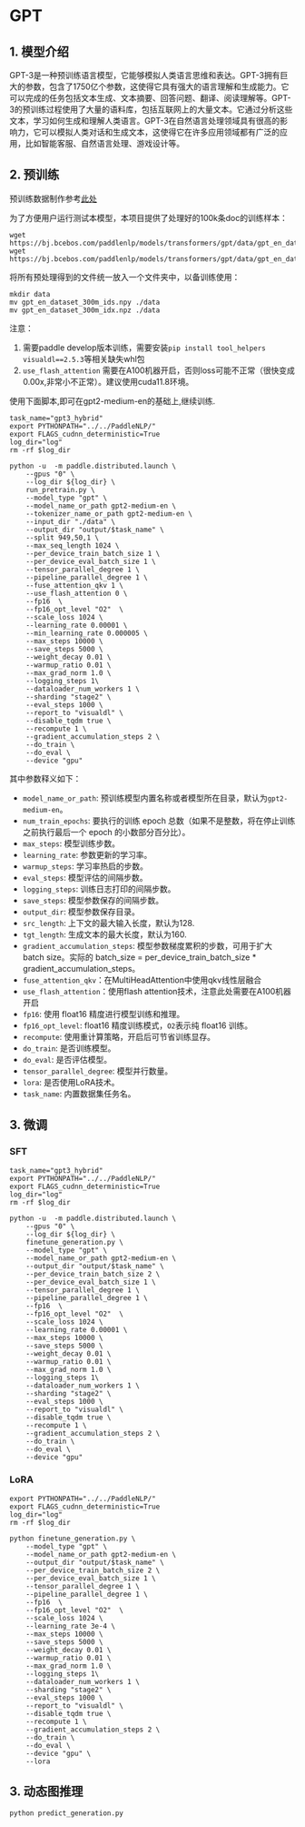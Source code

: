 # GPT

## 1. 模型介绍

GPT-3是一种预训练语言模型，它能够模拟人类语言思维和表达。GPT-3拥有巨大的参数，包含了1750亿个参数，这使得它具有强大的语言理解和生成能力。它可以完成的任务包括文本生成、文本摘要、回答问题、翻译、阅读理解等。GPT-3的预训练过程使用了大量的语料库，包括互联网上的大量文本。它通过分析这些文本，学习如何生成和理解人类语言。GPT-3在自然语言处理领域具有很高的影响力，它可以模拟人类对话和生成文本，这使得它在许多应用领域都有广泛的应用，比如智能客服、自然语言处理、游戏设计等。

## 2. 预训练

预训练数据制作参考[此处](../../model_zoo/ernie-1.0/preprocess/docs/OpenWebText2.md)

为了方便用户运行测试本模型，本项目提供了处理好的100k条doc的训练样本：
```shell
wget https://bj.bcebos.com/paddlenlp/models/transformers/gpt/data/gpt_en_dataset_300m_ids.npy
wget https://bj.bcebos.com/paddlenlp/models/transformers/gpt/data/gpt_en_dataset_300m_idx.npz
```

将所有预处理得到的文件统一放入一个文件夹中，以备训练使用：

```
mkdir data
mv gpt_en_dataset_300m_ids.npy ./data
mv gpt_en_dataset_300m_idx.npz ./data
```

注意：
1. 需要paddle develop版本训练，需要安装`pip install tool_helpers visualdl==2.5.3`等相关缺失whl包
2. `use_flash_attention` 需要在A100机器开启，否则loss可能不正常（很快变成0.00x,非常小不正常）。建议使用cuda11.8环境。

使用下面脚本,即可在gpt2-medium-en的基础上,继续训练.
```shell
task_name="gpt3_hybrid"
export PYTHONPATH="../../PaddleNLP/"
export FLAGS_cudnn_deterministic=True
log_dir="log"
rm -rf $log_dir

python -u  -m paddle.distributed.launch \
    --gpus "0" \
    --log_dir ${log_dir} \
    run_pretrain.py \
    --model_type "gpt" \
    --model_name_or_path gpt2-medium-en \
    --tokenizer_name_or_path gpt2-medium-en \
    --input_dir "./data" \
    --output_dir "output/$task_name" \
    --split 949,50,1 \
    --max_seq_length 1024 \
    --per_device_train_batch_size 1 \
    --per_device_eval_batch_size 1 \
    --tensor_parallel_degree 1 \
    --pipeline_parallel_degree 1 \
    --fuse_attention_qkv 1 \
    --use_flash_attention 0 \
    --fp16  \
    --fp16_opt_level "O2"  \
    --scale_loss 1024 \
    --learning_rate 0.00001 \
    --min_learning_rate 0.000005 \
    --max_steps 10000 \
    --save_steps 5000 \
    --weight_decay 0.01 \
    --warmup_ratio 0.01 \
    --max_grad_norm 1.0 \
    --logging_steps 1\
    --dataloader_num_workers 1 \
    --sharding "stage2" \
    --eval_steps 1000 \
    --report_to "visualdl" \
    --disable_tqdm true \
    --recompute 1 \
    --gradient_accumulation_steps 2 \
    --do_train \
    --do_eval \
    --device "gpu"
```

其中参数释义如下：

- `model_name_or_path`: 预训练模型内置名称或者模型所在目录，默认为`gpt2-medium-en`。
- `num_train_epochs`: 要执行的训练 epoch 总数（如果不是整数，将在停止训练之前执行最后一个 epoch
的小数部分百分比）。
- `max_steps`: 模型训练步数。
- `learning_rate`: 参数更新的学习率。
- `warmup_steps`: 学习率热启的步数。
- `eval_steps`: 模型评估的间隔步数。
- `logging_steps`: 训练日志打印的间隔步数。
- `save_steps`: 模型参数保存的间隔步数。
- `output_dir`: 模型参数保存目录。
- `src_length`: 上下文的最大输入长度，默认为128.
- `tgt_length`: 生成文本的最大长度，默认为160.
- `gradient_accumulation_steps`: 模型参数梯度累积的步数，可用于扩大 batch size。实际的 batch_size = per_device_train_batch_size * gradient_accumulation_steps。
- `fuse_attention_qkv`：在MultiHeadAttention中使用qkv线性层融合
- `use_flash_attention`：使用flash attention技术，注意此处需要在A100机器开启
- `fp16`: 使用 float16 精度进行模型训练和推理。
- `fp16_opt_level`: float16 精度训练模式，`O2`表示纯 float16 训练。
- `recompute`: 使用重计算策略，开启后可节省训练显存。
- `do_train`: 是否训练模型。
- `do_eval`: 是否评估模型。
- `tensor_parallel_degree`: 模型并行数量。
- `lora`: 是否使用LoRA技术。
- `task_name`: 内置数据集任务名。

<a name="1"></a>


## 3. 微调
### SFT

```shell
task_name="gpt3_hybrid"
export PYTHONPATH="../../PaddleNLP/"
export FLAGS_cudnn_deterministic=True
log_dir="log"
rm -rf $log_dir

python -u  -m paddle.distributed.launch \
    --gpus "0" \
    --log_dir ${log_dir} \
    finetune_generation.py \
    --model_type "gpt" \
    --model_name_or_path gpt2-medium-en \
    --output_dir "output/$task_name" \
    --per_device_train_batch_size 2 \
    --per_device_eval_batch_size 1 \
    --tensor_parallel_degree 1 \
    --pipeline_parallel_degree 1 \
    --fp16  \
    --fp16_opt_level "O2"  \
    --scale_loss 1024 \
    --learning_rate 0.00001 \
    --max_steps 10000 \
    --save_steps 5000 \
    --weight_decay 0.01 \
    --warmup_ratio 0.01 \
    --max_grad_norm 1.0 \
    --logging_steps 1\
    --dataloader_num_workers 1 \
    --sharding "stage2" \
    --eval_steps 1000 \
    --report_to "visualdl" \
    --disable_tqdm true \
    --recompute 1 \
    --gradient_accumulation_steps 2 \
    --do_train \
    --do_eval \
    --device "gpu"
```

### LoRA

```shell
export PYTHONPATH="../../PaddleNLP/"
export FLAGS_cudnn_deterministic=True
log_dir="log"
rm -rf $log_dir

python finetune_generation.py \
    --model_type "gpt" \
    --model_name_or_path gpt2-medium-en \
    --output_dir "output/$task_name" \
    --per_device_train_batch_size 2 \
    --per_device_eval_batch_size 1 \
    --tensor_parallel_degree 1 \
    --pipeline_parallel_degree 1 \
    --fp16  \
    --fp16_opt_level "O2"  \
    --scale_loss 1024 \
    --learning_rate 3e-4 \
    --max_steps 10000 \
    --save_steps 5000 \
    --weight_decay 0.01 \
    --warmup_ratio 0.01 \
    --max_grad_norm 1.0 \
    --logging_steps 1\
    --dataloader_num_workers 1 \
    --sharding "stage2" \
    --eval_steps 1000 \
    --report_to "visualdl" \
    --disable_tqdm true \
    --recompute 1 \
    --gradient_accumulation_steps 2 \
    --do_train \
    --do_eval \
    --device "gpu" \
    --lora
```


## 3. 动态图推理

```shell
python predict_generation.py

```
